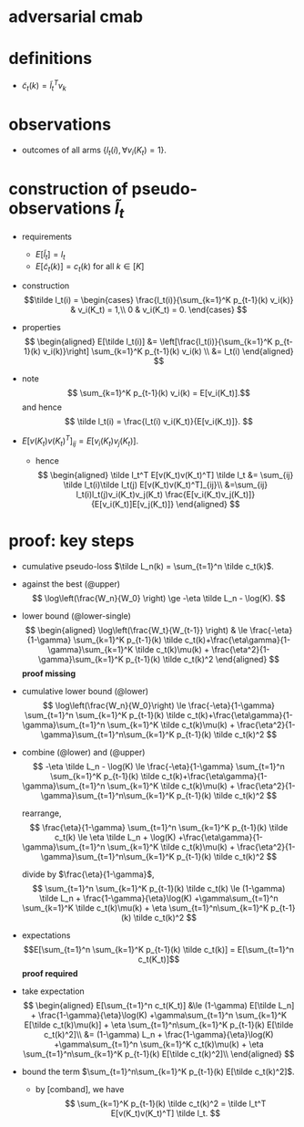 adversarial cmab
================

# definitions
- $\tilde c_t(k) = \tilde l_t^T v_k$

# observations 
- outcomes of all arms $\{l_t(i), \forall  v_i(K_t) = 1\}$.


# construction of pseudo-observations $\tilde l_t$
- requirements
	+	$E[\tilde l_t] = l_t$
	+	$E[\tilde c_t(k)] = c_t(k)$ for all $k \in [K]$

-	construction
	$$\tilde l_t(i) = \begin{cases}
		\frac{l_t(i)}{\sum_{k=1}^K p_{t-1}(k) v_i(k)} & v_i(K_t) = 1,\\
		0 & v_i(K_t) = 0.
		\end{cases}
	$$

- properties
	$$ 
	\begin{aligned}
		E[\tilde l_t(i)] &= \left[\frac{l_t(i)}{\sum_{k=1}^K p_{t-1}(k) v_i(k)}\right] \sum_{k=1}^K p_{t-1}(k) v_i(k) \\
											&= l_t(i)
	\end{aligned} $$

- note
	$$ \sum_{k=1}^K p_{t-1}(k) v_i(k)	= E[v_i(K_t)].$$
	and hence
	$$
	\tilde l_t(i) = \frac{l_t(i) v_i(K_t)}{E[v_i(K_t)]}.
	$$

-	$E[v(K_t)v(K_t)^T]_{ij} = E[v_i(K_t) v_j(K_t)].$
	+ hence
	$$
	\begin{aligned}
	\tilde l_t^T E[v(K_t)v(K_t)^T] \tilde l_t &= 
		\sum_{ij} \tilde l_t(i)\tilde l_t(j) E[v(K_t)v(K_t)^T]_{ij}\\
		&=\sum_{ij} l_t(i)l_t(j)v_i(K_t)v_j(K_t) \frac{E[v_i(K_t)v_j(K_t)]}{E[v_i(K_t)]E[v_j(K_t)]}
	\end{aligned}
	$$
	

# proof: key steps
- cumulative pseudo-loss 
	$\tilde L_n(k) = \sum_{t=1}^n \tilde c_t(k)$.
- against the best 
	(@upper)
	$$
	\log\left(\frac{W_n}{W_0} \right) \ge -\eta \tilde L_n - \log(K).
	$$
- lower bound 
	(@lower-single)
	$$
	\begin{aligned}
	\log\left(\frac{W_t}{W_{t-1}} \right) & \le \frac{-\eta}{1-\gamma} \sum_{k=1}^K p_{t-1}(k) \tilde c_t(k)+\frac{\eta\gamma}{1-\gamma}\sum_{k=1}^K \tilde c_t(k)\mu(k) + \frac{\eta^2}{1-\gamma}\sum_{k=1}^K p_{t-1}(k) \tilde c_t(k)^2	
	\end{aligned}
	$$
	**proof missing**
- cumulative lower bound 
	(@lower)
	$$
	\log\left(\frac{W_n}{W_0}\right) \le 
	\frac{-\eta}{1-\gamma} \sum_{t=1}^n \sum_{k=1}^K p_{t-1}(k) \tilde c_t(k)+\frac{\eta\gamma}{1-\gamma}\sum_{t=1}^n \sum_{k=1}^K \tilde c_t(k)\mu(k) + \frac{\eta^2}{1-\gamma}\sum_{t=1}^n\sum_{k=1}^K p_{t-1}(k) \tilde c_t(k)^2	
	$$
- combine (@lower) and (@upper)
	$$
	-\eta \tilde L_n - \log(K) \le 
	\frac{-\eta}{1-\gamma} \sum_{t=1}^n \sum_{k=1}^K p_{t-1}(k) \tilde c_t(k)+\frac{\eta\gamma}{1-\gamma}\sum_{t=1}^n \sum_{k=1}^K \tilde c_t(k)\mu(k) + \frac{\eta^2}{1-\gamma}\sum_{t=1}^n\sum_{k=1}^K p_{t-1}(k) \tilde c_t(k)^2	
	$$
		
	rearrange,
	$$
	\frac{\eta}{1-\gamma} \sum_{t=1}^n \sum_{k=1}^K p_{t-1}(k) \tilde c_t(k)
	\le 
	\eta \tilde L_n + \log(K)
	+\frac{\eta\gamma}{1-\gamma}\sum_{t=1}^n \sum_{k=1}^K \tilde c_t(k)\mu(k) + \frac{\eta^2}{1-\gamma}\sum_{t=1}^n\sum_{k=1}^K p_{t-1}(k) \tilde c_t(k)^2	
	$$

	divide by $\frac{\eta}{1-\gamma}$,
	$$
 	\sum_{t=1}^n \sum_{k=1}^K p_{t-1}(k) \tilde c_t(k)
	\le 
	(1-\gamma) \tilde L_n + \frac{1-\gamma}{\eta}\log(K)
	+\gamma\sum_{t=1}^n \sum_{k=1}^K \tilde c_t(k)\mu(k) + \eta \sum_{t=1}^n\sum_{k=1}^K p_{t-1}(k) \tilde c_t(k)^2	
	$$
- expectations
	$$E[\sum_{t=1}^n \sum_{k=1}^K p_{t-1}(k) \tilde c_t(k)] = E[\sum_{t=1}^n c_t(K_t)]$$
	**proof required**

- take expectation 
	$$
	\begin{aligned}
	E[\sum_{t=1}^n c_t(K_t)]
	&\le 
	(1-\gamma) E[\tilde L_n] + \frac{1-\gamma}{\eta}\log(K)
	+\gamma\sum_{t=1}^n \sum_{k=1}^K E[\tilde c_t(k)\mu(k)] + \eta \sum_{t=1}^n\sum_{k=1}^K p_{t-1}(k) E[\tilde c_t(k)^2]\\
	&=
	(1-\gamma) L_n + \frac{1-\gamma}{\eta}\log(K)
	+\gamma\sum_{t=1}^n \sum_{k=1}^K c_t(k)\mu(k) + \eta \sum_{t=1}^n\sum_{k=1}^K p_{t-1}(k) E[\tilde c_t(k)^2]\\	
	\end{aligned}
	$$
- bound the term $\sum_{t=1}^n\sum_{k=1}^K p_{t-1}(k) E[\tilde c_t(k)^2]$.
	+	by [comband], we have
		$$
			\sum_{k=1}^K p_{t-1}(k) \tilde c_t(k)^2 = \tilde l_t^T E[v(K_t)v(K_t)^T] \tilde l_t.
		$$

